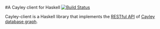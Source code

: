 #A Cayley client for Haskell [![Build Status](https://travis-ci.org/MichelBoucey/cayley-client.svg?branch=master)](https://travis-ci.org/MichelBoucey/cayley-client)

Cayley-client is a Haskell library that implements the [RESTful API](https://github.com/google/cayley/blob/master/docs/HTTP.md) of [Cayley database graph](https://github.com/google/cayley).

